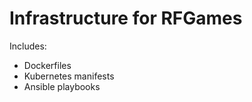Infrastructure for RFGames
===

Includes:
 - Dockerfiles
 - Kubernetes manifests
 - Ansible playbooks
